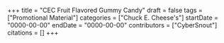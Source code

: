 +++
title = "CEC Fruit Flavored Gummy Candy"
draft = false
tags = ["Promotional Material"]
categories = ["Chuck E. Cheese's"]
startDate = "0000-00-00"
endDate = "0000-00-00"
contributors = ["CyberSnout"]
citations = []
+++

